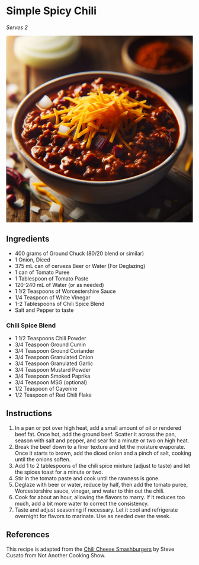 # Simple Spicy Chili
*Serves 2*

![Final result](../../assets/recipes/food/chili.png)

## Ingredients
- 400 grams of Ground Chuck (80/20 blend or similar)
- 1 Onion, Diced
- 375 mL can of cerveza Beer or Water (For Deglazing)
- 1 can of Tomato Puree
- 1 Tablespoon of Tomato Paste
- 120-240 mL of Water (or as needed)
- 1 1/2 Teaspoons of Worcestershire Sauce
- 1/4 Teaspoon of White Vinegar
- 1-2 Tablespoons of Chili Spice Blend
- Salt and Pepper to taste

### Chili Spice Blend
- 1 1/2 Teaspoons Chili Powder
- 3/4 Teaspoon Ground Cumin
- 3/4 Teaspoon Ground Coriander
- 3/4 Teaspoon Granulated Onion
- 3/4 Teaspoon Granulated Garlic
- 3/4 Teaspoon Mustard Powder
- 3/4 Teaspoon Smoked Paprika
- 3/4 Teaspoon MSG (optional)
- 1/2 Teaspoon of Cayenne
- 1/2 Teaspoon of Red Chili Flake

## Instructions
1. In a pan or pot over high heat, add a small amount of oil or rendered beef fat. Once hot, add the ground beef. Scatter it across the pan, season with salt and pepper, and sear for a minute or two on high heat.
2. Break the beef down to a finer texture and let the moisture evaporate. Once it starts to brown, add the diced onion and a pinch of salt, cooking until the onions soften.
3. Add 1 to 2 tablespoons of the chili spice mixture (adjust to taste) and let the spices toast for a minute or two.
4. Stir in the tomato paste and cook until the rawness is gone.
5. Deglaze with beer or water, reduce by half, then add the tomato puree, Worcestershire sauce, vinegar, and water to thin out the chili.
6. Cook for about an hour, allowing the flavors to marry. If it reduces too much, add a bit more water to correct the consistency.
7. Taste and adjust seasoning if necessary. Let it cool and refrigerate overnight for flavors to marinate. Use as needed over the week.


## References
This recipe is adapted from the [Chili Cheese Smashburgers](https://www.notanothercookingshow.tv/post/chili-cheese-burgers) by Steve Cusato from Not Another Cooking Show.
